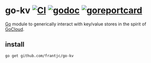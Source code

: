 # go-kv [![CI](https://github.com/frantjc/go-kv/actions/workflows/ci.yml/badge.svg?branch=main&event=push)](https://github.com/frantjc/go-kv/actions) [![godoc](https://pkg.go.dev/badge/github.com/frantjc/go-kv.svg)](https://pkg.go.dev/github.com/frantjc/go-kv) [![goreportcard](https://goreportcard.com/badge/github.com/frantjc/go-kv)](https://goreportcard.com/report/github.com/frantjc/go-kv)

[Go](https://go.dev) module to generically interact with key/value stores in the spirit of [GoCloud](https://gocloud.dev).

## install

```sh
go get github.com/frantjc/go-kv
```
